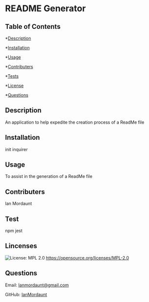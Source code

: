 
  # README Generator

  ## Table of Contents
  *[Description](#description)

  *[Installation](#installation)

  *[Usage](#usage)

  *[Contributers](#contribute)

  *[Tests](#tests)

  *[License](#license)

  *[Questions](#questions)


  <a name='description'></a>
  ## Description

  An application to help expedite the creation process of a ReadMe file

  <a name='installation'></a>
  ## Installation

  init inquirer

  <a name='usage'></a>
  ## Usage

  To assist in the generation of a ReadMe file

  <a name='contribute'></a>
  ## Contributers

  Ian Mordaunt

  <a name='tests'></a>
  ## Test

  npm jest

  <a name='license'></a>
  ## Lincenses
  ![License: MPL 2.0](https://img.shields.io/badge/License-MPL_2.0-brightgreen.svg) https://opensource.org/licenses/MPL-2.0

  <a name='questions'></a>
  ## Questions

  Email: Ianmordaunt@gmail.com

  GitHub: <a href="https://www.github.com/IanMordaunt" target="_blank">IanMordaunt</a>
  